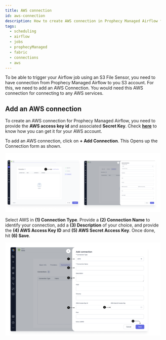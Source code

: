 ```yaml
---
title: AWS connection
id: aws-connection
description: How to create AWS connection in Prophecy Managed Airflow fabric
tags:
  - scheduling
  - airflow
  - jobs
  - prophecyManaged
  - fabric
  - connections
  - aws
---
```


To be able to trigger your Airflow job using an S3 File Sensor, you need to have connection from Prophecy Managed Airflow to you S3 account. For this, we need to add an AWS Connection. You would need this AWS connection for connecting to any AWS services.

## Add an AWS connection

To create an AWS connection for Prophecy Managed Airflow, you need to provide the **AWS access key id** and associated **Secret Key**. Check **[here](https://docs.aws.amazon.com/IAM/latest/UserGuide/id_credentials_access-keys.html)** to know how you can get it for your AWS account.

To add an AWS connection, click on **+ Add Connection**. This Opens up the Connection form as shown.

![Add_connection](img/Add_Connection.png)

Select AWS in **(1) Connection Type**. Provide a **(2) Connection Name** to identify your connection, add a **(3) Description** of your choice, and provide the **(4) AWS Access Key ID** and **(5) AWS Secret Access Key**. Once done, hit **(6) Save**.

![AWS_connection](img/AWS_Connection.png)
